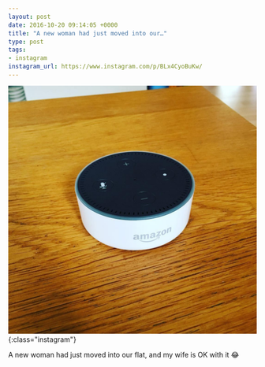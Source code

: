 ```yaml
---
layout: post
date: 2016-10-20 09:14:05 +0000
title: "A new woman had just moved into our…"
type: post
tags:
- instagram
instagram_url: https://www.instagram.com/p/BLx4CyoBuKw/
---
```


![Instagram - BLx4CyoBuKw](/img/BLx4CyoBuKw.jpg){:class="instagram"}

A new woman had just moved into our flat, and my wife is OK with it 😂
